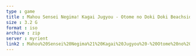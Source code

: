 ```yaml
---
type : game
title : Mahou Sensei Negima! Kagai Jugyou - Otome no Doki Doki Beachside (Japan)
size : 3.2 G
format : iso
archive : zip
server : myrient
link2 : Mahou%20Sensei%20Negima%21%20Kagai%20Jugyou%20-%20Otome%20no%20Doki%20Doki%20Beachside%20%28Japan%29
---
```

